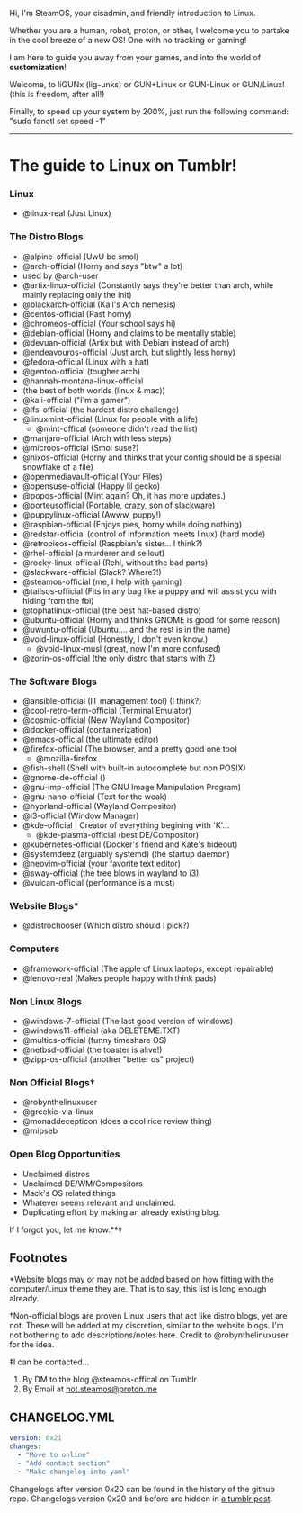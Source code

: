 
Hi, I'm SteamOS, your cisadmin, and friendly introduction to Linux.

Whether you are a human, robot, proton, or other, I welcome you to partake in the cool breeze of a new OS! One with no tracking or gaming!

I am here to guide you away from your games, and into the world of **customization**!

Welcome, to liGUNx (lig-unks) or GUN+Linux or GUN-Linux or GUN/Linux! (this is freedom, after all!)

Finally, to speed up your system by 200%, just run the following command: "sudo fanctl set speed -1"

------

# The guide to Linux on Tumblr!

### Linux

- @linux-real (Just Linux)

### The Distro Blogs

- @alpine-official (UwU bc smol)
- @arch-official (Horny and says "btw" a lot)
- used by @arch-user
- @artix-linux-official (Constantly says they're better than arch, while mainly replacing only the init)
- @blackarch-official (Kail's Arch nemesis)
- @centos-official (Past horny)
- @chromeos-official (Your school says hi)
- @debian-official (Horny and claims to be mentally stable)
- @devuan-official (Artix but with Debian instead of arch)
- @endeavouros-official (Just arch, but slightly less horny)
- @fedora-official (Linux with a hat)
- @gentoo-official (tougher arch)
- @hannah-montana-linux-official
- (the best of both worlds (linux & mac))
- @kali-official ("I'm a gamer")
- @lfs-official (the hardest distro challenge)
- @linuxmint-official (Linux for people with a life)
  - @mint-offical (someone didn't read the list)
- @manjaro-official (Arch with less steps)
- @microos-official (Smol suse?)
- @nixos-official (Horny and thinks that your config should be a special snowflake of a file)
- @openmediavault-official (Your Files)
- @opensuse-official (Happy lil gecko)
- @popos-official (Mint again? Oh, it has more updates.)
- @porteusofficial (Portable, crazy, son of slackware)
- @puppylinux-official (Awww, puppy!)
- @raspbian-official (Enjoys pies, horny while doing nothing)
- @redstar-official (control of information meets linux) (hard mode)
- @retropieos-official (Raspbian's sister... I think?)
- @rhel-official (a murderer and sellout)
- @rocky-linux-official (Rehl, without the bad parts)
- @slackware-official (Slack? Where?!)
- @steamos-official (me, I help with gaming)
- @tailsos-official (Fits in any bag like a puppy and will assist you with hiding from the fbi)
- @tophatlinux-official (the best hat-based distro)
- @ubuntu-official (Horny and thinks GNOME is good for some reason)
- @uwuntu-official (Ubuntu.... and the rest is in the name)
- @void-linux-official (Honestly, I don't even know.)
  - @void-linux-musl (great, now I'm more confused)
- @zorin-os-official (the only distro that starts with Z)

### The Software Blogs

- @ansible-official (IT management tool) (I think?)
- @cool-retro-term-official (Terminal Emulator)
- @cosmic-official (New Wayland Compositor)
- @docker-official (containerization)
- @emacs-official (the ultimate editor)
- @firefox-official (The browser, and a pretty good one too)
  - @mozilla-firefox
- @fish-shell (Shell with built-in autocomplete but non POSIX)
- @gnome-de-official ()
- @gnu-imp-official (The GNU Image Manipulation Program)
- @gnu-nano-official (Text for the weak)
- @hyprland-official (Wayland Compositor)
- @i3-official (Window Manager)
- @kde-official | Creator of everything begining with 'K'...
  - @kde-plasma-official (best DE/Compositor)
- @kubernetes-official (Docker's friend and Kate's hideout)
- @systemdeez (arguably systemd) (the startup daemon)
- @neovim-official (your favorite text editor)
- @sway-official (the tree blows in wayland to i3)
- @vulcan-official (performance is a must)

### Website Blogs\*

- @distrochooser (Which distro should I pick?)

### Computers

- @framework-official (The apple of Linux laptops, except repairable)
- @lenovo-real (Makes people happy with think pads)

### Non Linux Blogs

- @windows-7-official (The last good version of windows)
- @windows11-official (aka DELETEME.TXT)
- @multics-official (funny timeshare OS)
- @netbsd-official (the toaster is alive!)
- @zipp-os-official (another "better os" project)

### Non Official Blogs†

- @robynthelinuxuser
- @greekie-via-linux
- @monaddecepticon (does a cool rice review thing)
- @mipseb

### Open Blog Opportunities

- Unclaimed distros
- Unclaimed DE/WM/Compositors
- Mack's OS related things
- Whatever seems relevant and unclaimed.
- Duplicating effort by making an already existing blog.

If I forgot you, let me know.\*†‡

## Footnotes

\*Website blogs may or may not be added based on how fitting with the computer/Linux theme they are. That is to say, this list is long enough already.

†Non-official blogs are proven Linux users that act like distro blogs, yet are not. These will be added at my discretion, similar to the website blogs. I'm not bothering to add descriptions/notes here. Credit to @robynthelinuxuser for the idea.

‡I can be contacted...

1. By DM to the blog @steamos-offical on Tumblr
2. By Email at not.steamos@proton.me

## CHANGELOG.YML

```yaml
version: 0x21
changes:
  - "Move to online"
  - "Add contact section"
  - "Make changelog into yaml"
```

Changelogs after version 0x20 can be found in the history of the github repo.
Changelogs version 0x20 and before are hidden in [a tumblr post](https://www.tumblr.com/steamos-official/753380968429142016/the-guide-to-linux-on-tumblr).


